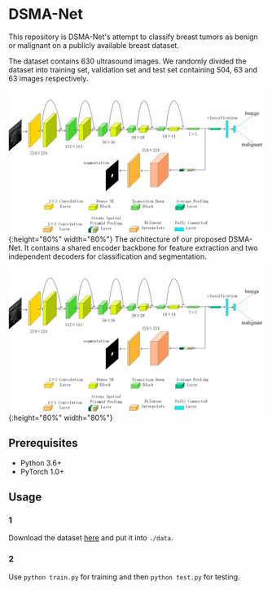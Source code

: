 # DSMA-Net

This repository is DSMA-Net's attempt to classify breast tumors as benign or malignant on a publicly available breast dataset.

The dataset contains 630 ultrasound images. We randomly divided the dataset into training set, validation set and test set containing 504, 63 and 63 images respectively.

![architect](./picture/framework.png){:height="80%" width="80%"}
The architecture of our proposed DSMA-Net. It contains a shared encoder backbone for feature extraction and two independent decoders for classification and segmentation.

![a](./picture/framework.png){:height="80%" width="80%"}

## Prerequisites
- Python 3.6+
- PyTorch 1.0+

## Usage
### 1
Download the  dataset [here](https://drive.google.com/file/d/11peQ9NXuPA-QNNA9pmzD8SbTXTfQz17_/view?usp=drive_link) and put it into `./data`.
### 2
Use `python train.py` for training and then `python test.py` for testing.
